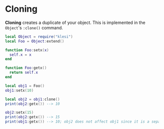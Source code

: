 # Cloning

**Cloning** creates a duplicate of your object. This is implemented in the `Object`'s `:clone()` command.

```lua
local Object = require("klesi")
local Foo = Object:extend()

function Foo:setx(x)
  self.x = x
end

function Foo:getx()
  return self.x
end

local obj1 = Foo()
obj1:setx(10)

local obj2 = obj1:clone()
print(obj2:getx()) --> 10

obj2:setx(15)
print(obj2:getx()) --> 15
print(obj1:getx()) --> 10; obj2 does not affect obj1 since it is a separate object.
```
